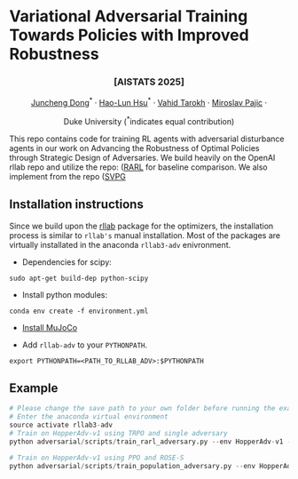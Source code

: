 # Variational Adversarial Training Towards Policies with Improved Robustness

### <p align="center">[AISTATS 2025]</p>

<p align="center">
  <a href="https://scholar.google.com/citations?user=AEJgfq0AAAAJ&hl=en">Juncheng Dong</a><sup>*</sup> ·
  <a href="https://hlhsu.github.io/">Hao-Lun Hsu</a><sup>*</sup> ·
  <a href="[https://hlhsu.github.io/](https://people.duke.edu/~mp275/](https://people.duke.edu/~vt45/)">Vahid Tarokh</a> ·
  <a href="https://hlhsu.github.io/](https://people.duke.edu/~mp275/">Miroslav Pajic</a> ·
</p>
<p align="center">
Duke University (<sup>*</sup>indicates equal contribution)
</p>


This repo contains code for training RL agents with adversarial disturbance agents in our work on Advancing the Robustness of Optimal Policies through Strategic Design of Adversaries. We build heavily on the OpenAI rllab repo and utilize the repo: ([RARL](https://github.com/lerrel/rllab-adv/tree/master) for baseline comparison. We also implement from the repo ([SVPG](https://github.com/montrealrobotics/active-domainrand) 



## Installation instructions

Since we build upon the [rllab](https://github.com/openai/rllab) package for the optimizers, the installation process is similar to `rllab's` manual installation. Most of the packages are virtually installated in the anaconda `rllab3-adv` enivronment.

- Dependencies for scipy:

```
sudo apt-get build-dep python-scipy
```

- Install python modules:

```
conda env create -f environment.yml
```

- [Install MuJoCo](https://github.com/openai/mujoco-py)

- Add `rllab-adv` to your `PYTHONPATH`.

```
export PYTHONPATH=<PATH_TO_RLLAB_ADV>:$PYTHONPATH
```

## Example

```python
# Please change the save path to your own folder before running the example
# Enter the anaconda virtual environment
source activate rllab3-adv
# Train on HopperAdv-v1 using TRPO and single adversary
python adversarial/scripts/train_rarl_adversary.py --env HopperAdv-v1 --folder ~/rllab-adv/results --rl_type trpo --algo_type single

# Train on HopperAdv-v1 using PPO and ROSE-S
python adversarial/scripts/train_population_adversary.py --env HopperAdv-v1 --folder ~/rllab-adv/results --rl_type ppo --algo_type percent_worst
```


